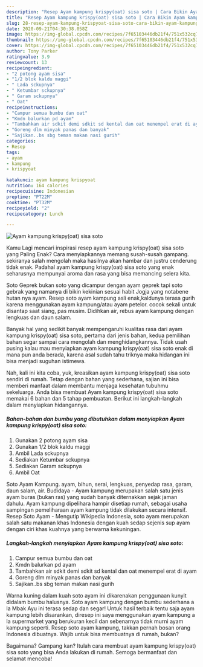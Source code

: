 ```yaml
---
description: "Resep Ayam kampung krispy(oat) sisa soto | Cara Bikin Ayam kampung krispy(oat) sisa soto Yang Enak Banget"
title: "Resep Ayam kampung krispy(oat) sisa soto | Cara Bikin Ayam kampung krispy(oat) sisa soto Yang Enak Banget"
slug: 28-resep-ayam-kampung-krispyoat-sisa-soto-cara-bikin-ayam-kampung-krispyoat-sisa-soto-yang-enak-banget
date: 2020-09-21T04:30:38.058Z
image: https://img-global.cpcdn.com/recipes/7f65103446db21f4/751x532cq70/ayam-kampung-krispyoat-sisa-soto-foto-resep-utama.jpg
thumbnail: https://img-global.cpcdn.com/recipes/7f65103446db21f4/751x532cq70/ayam-kampung-krispyoat-sisa-soto-foto-resep-utama.jpg
cover: https://img-global.cpcdn.com/recipes/7f65103446db21f4/751x532cq70/ayam-kampung-krispyoat-sisa-soto-foto-resep-utama.jpg
author: Tony Parker
ratingvalue: 3.9
reviewcount: 13
recipeingredient:
- "2 potong ayam sisa"
- "1/2 blok kaldu maggi"
- " Lada sckupnya"
- " Ketumbar sckupnya"
- " Garam sckupnya"
- " Oat"
recipeinstructions:
- "Campur semua bumbu dan oat"
- "Kmdn balurkan pd ayam"
- "Tambahkan air sdkit demi sdkit sd kental dan oat menempel erat di ayam"
- "Goreng dlm minyak panas dan banyak"
- "Sajikan..bs sbg teman makan nasi gurih"
categories:
- Resep
tags:
- ayam
- kampung
- krispyoat

katakunci: ayam kampung krispyoat 
nutrition: 164 calories
recipecuisine: Indonesian
preptime: "PT22M"
cooktime: "PT32M"
recipeyield: "2"
recipecategory: Lunch

---
```



![Ayam kampung krispy(oat) sisa soto](https://img-global.cpcdn.com/recipes/7f65103446db21f4/751x532cq70/ayam-kampung-krispyoat-sisa-soto-foto-resep-utama.jpg)

Kamu Lagi mencari inspirasi resep ayam kampung krispy(oat) sisa soto yang Paling Enak? Cara menyiapkannya memang susah-susah gampang. sekiranya salah mengolah maka hasilnya akan hambar dan justru cenderung tidak enak. Padahal ayam kampung krispy(oat) sisa soto yang enak seharusnya mempunyai aroma dan rasa yang bisa memancing selera kita.

Soto Geprek bukan soto yang dicampur dengan ayam geprek tapi soto gebrak yang namanya di bikin kekinian sesuai habit Jogja yang notabene hutan nya ayam. Resep soto ayam kampung asli enak,kaldunya terasa gurih karena menggunakan ayam kampung/atau ayam petelor. cocok sekali untuk disantap saat siang, pas musim. Didihkan air, rebus ayam kampung dengan lengkuas dan daun salam.

Banyak hal yang sedikit banyak mempengaruhi kualitas rasa dari ayam kampung krispy(oat) sisa soto, pertama dari jenis bahan, kedua pemilihan bahan segar sampai cara mengolah dan menghidangkannya. Tidak usah pusing kalau mau menyiapkan ayam kampung krispy(oat) sisa soto enak di mana pun anda berada, karena asal sudah tahu triknya maka hidangan ini bisa menjadi suguhan istimewa.


Nah, kali ini kita coba, yuk, kreasikan ayam kampung krispy(oat) sisa soto sendiri di rumah. Tetap dengan bahan yang sederhana, sajian ini bisa memberi manfaat dalam membantu menjaga kesehatan tubuhmu sekeluarga. Anda bisa membuat Ayam kampung krispy(oat) sisa soto memakai 6 bahan dan 5 tahap pembuatan. Berikut ini langkah-langkah dalam menyiapkan hidangannya.

<!--inarticleads1-->

##### Bahan-bahan dan bumbu yang dibutuhkan dalam menyiapkan Ayam kampung krispy(oat) sisa soto:

1. Gunakan 2 potong ayam sisa
1. Gunakan 1/2 blok kaldu maggi
1. Ambil  Lada sckupnya
1. Sediakan  Ketumbar sckupnya
1. Sediakan  Garam sckupnya
1. Ambil  Oat


Soto Ayam Kampung. ayam, bihun, serai, lengkuas, penyedap rasa, garam, daun salam, air. Budidaya - Ayam kampung merupakan salah satu jenis ayam buras (bukan ras) yang sudah banyak diternakkan sejak jaman dahulu. Ayam kampung dipelihara hampir disetiap rumah, sebagai usaha sampingan pemeliharaan ayam kampung tidak dilakukan secara intensif. Resep Soto Ayam - Mengutip Wikipedia Indonesia, soto ayam merupakan salah satu makanan khas Indonesia dengan kuah sedap sejenis sup ayam dengan ciri khas kuahnya yang berwarna kekuningan. 

<!--inarticleads2-->

##### Langkah-langkah menyiapkan Ayam kampung krispy(oat) sisa soto:

1. Campur semua bumbu dan oat
1. Kmdn balurkan pd ayam
1. Tambahkan air sdkit demi sdkit sd kental dan oat menempel erat di ayam
1. Goreng dlm minyak panas dan banyak
1. Sajikan..bs sbg teman makan nasi gurih


Warna kuning dalam kuah soto ayam ini dikarenakan penggunaan kunyit didalam bumbu halusnya. Soto ayam kampung dengan bumbu sederhana a la Mbak Ayu ini terasa sedap dan segar! Untuk hasil terbaik tentu saja ayam kampung lebih disarankan, diresep ini saya menggunakan ayam kampung a la supermarket yang berukuran kecil dan sebenarnya tidak murni ayam kampung seperti. Resep soto ayam kampung, takkan pernah bosan orang Indonesia dibuatnya. Wajib untuk bisa membuatnya di rumah, bukan? 

Bagaimana? Gampang kan? Itulah cara membuat ayam kampung krispy(oat) sisa soto yang bisa Anda lakukan di rumah. Semoga bermanfaat dan selamat mencoba!
